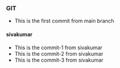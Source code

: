 ### GIT
* This is the first commit from main branch

#### sivakumar
* This is the commit-1 from sivakumar
* This is the commit-2 from sivakumar
* This is the commit-3 from sivakumar
